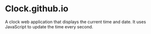 # Clock.github.io
A clock web application that displays the current time and date. It uses JavaScript to update the time every second.

